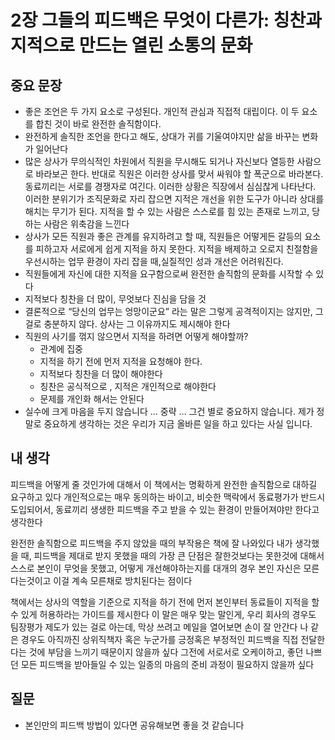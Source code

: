 # 2장 그들의 피드백은 무엇이 다른가: 칭찬과 지적으로 만드는 열린 소통의 문화

## 중요 문장

- 좋은 조언은 두 가지 요소로 구성된다. 개인적 관심과 직접적 대립이다. 이 두 요소를 합친 것이 바로 완전한 솔직함이다.
- 완전하게 솔직한 조언을 한다고 해도, 상대가 귀를 기울여야지만 삶을 바꾸는 변화가 일어난다
- 많은 상사가 무의식적인 차원에서 직원을 무시해도 되거나 자신보다 열등한 사람으로 바라보곤 한다. 반대로 직원은 이러한 상사를 맞서 싸워야 할 폭군으로 바라본다. 동료끼리는 서로를 경쟁자로 여긴다. 이러한 상황은 직장에서 심심찮게 나타난다. 이러한 분위기가 조직문화로 자리 잡으면 지적은 개선을 위한 도구가 아니라 상대를 해치는 무기가 된다. 지적을 할 수 있는 사람은 스스로를 힘 있는 존재로 느끼고, 당하는 사람은 위축감을 느낀다
- 상사가 모든 직원과 좋은 관계를 유지하려고 할 때, 직원들은 어떻게든 갈등의 요소를 피하고자 서로에게 쉽게 지적을 하지 못한다. 지적을 배제하고 오로지 친절함을 우선시하는 업무 환경이 자리 잡을 때,실질적인 성과 개선은 어려워진다.
- 직원들에게 자신에 대한 지적을 요구함으로써 완전한 솔직함의 문화를 시작할 수 있다
- 지적보다 칭찬을 더 많이, 무엇보다 진심을 담을 것
- 결론적으로 “당신의 업무는 엉망이군요” 라는 말은 그렇게 공격적이지는 않지만, 그걸로 충분하지 않다. 상사는 그 이유까지도 제시해야 한다
- 직원의 사기를 꺾지 않으면서 지적을 하려면 어떻게 해야할까?
    - 관계에 집중
    - 지적을 하기 전에 먼저 지적을 요청해야 한다.
    - 지적보다 칭찬을 더 많이 해야한다
    - 칭찬은 공식적으로 , 지적은 개인적으로 해야한다
    - 문제를 개인화 해서는 안된다
- 실수에 크게 마음을 두지 않습니다 … 중략 … 그건 별로 중요하지 않습니다. 제가 정말로 중요하게 생각하는 것은 우리가 지금 올바른 일을 하고 있다는 사실 입니다.

## 내 생각

피드백을 어떻게 줄 것인가에 대해서 이 책에서는 명확하게 완전한 솔직함으로 대하길 요구하고 있다 개인적으로는 매우 동의하는 바이고, 비슷한 맥락에서 동료평가가 반드시 도입되어서, 동료끼리 생생한 피드백을 주고 받을 수 있는 환경이 만들어져야만 한다고 생각한다

완전한 솔직함으로 피드백을 주지 않았을 때의 부작용은 책에 잘 나와있다 내가 생각했을 때, 피드백을 제대로 받지 못했을 때의 가장 큰 단점은 잘한것보다는 못한것에 대해서 스스로 본인이 무엇을 못했고, 어떻게 개선해야하는지를 대개의 경우 본인 자신은 모른다는것이고 이걸 계속 모른채로 방치된다는 점이다

책에서는 상사의 역할을 기준으로 지적을 하기 전에 먼저 본인부터 동료들이 지적을 할 수 있게 허용하라는 가이드를 제시한다 이 말은 매우 맞는 말인게, 우리 회사의 경우도 팀장평가 제도가 있는 걸로 아는데, 막상 쓰려고 메일을 열어보면 손이 잘 안간다 나 같은 경우도 아직까진 상위직책자 혹은 누군가를 긍정혹은 부정적인 피드백을 직접 전달한다는 것에 부담을 느끼기 때문이지 않을까 싶다 그전에 서로서로 오케이하고, 좋던 나쁘던 모든 피드백을 받아들일 수 있는 일종의 마음의 준비 과정이 필요하지 않을까 싶다

## 질문

- 본인만의 피드백 방법이 있다면 공유해보면 좋을 것 같습니다